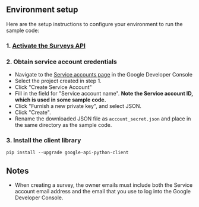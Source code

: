 ## Environment setup

Here are the setup instructions to configure your environment to run the sample code:

### 1. [Activate the Surveys API][1]

### 2. Obtain service account credentials
* Navigate to the [Service accounts page][2] in the Google Developer Console
* Select the project created in step 1.
* Click "Create Service Account"
* Fill in the field for "Service account name".  **Note the Service account ID, which is used in some sample code.**
* Click "Furnish a new private key", and select JSON.
* Click "Create".
* Rename the downloaded JSON file as `account_secret.json` and place in the same directory as the sample code.

### 3. Install the client library

`pip install --upgrade google-api-python-client`

## Notes

* When creating a survey, the owner emails must include both the Service account email address and the email that you use to log into the Google Developer Console.

[1]: https://developers.google.com/surveys/v2/guides/getting-started-guide#activate-the-surveys-api
[2]: https://console.developers.google.com/iam-admin/serviceaccounts/
